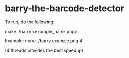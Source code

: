 # barry-the-barcode-detector

To run, do the following:

make
./barry <example_name.png> <numthreads>

Example:
make
./barry example.png 4

(4 threads provides the best speedup)